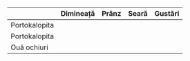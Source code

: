 |   | Dimineață | Prânz | Seară | Gustări  |
|---|---|---|---|---|
| Portokalopita |   |   |   |   |
| Portokalopita |   |   |   |   |
| Ouă ochiuri  |   |   |   |   |


